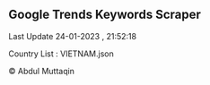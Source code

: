 

## Google Trends Keywords Scraper 
 
Last Update 24-01-2023 , 21:52:18

Country List :
VIETNAM.json



© Abdul Muttaqin 
